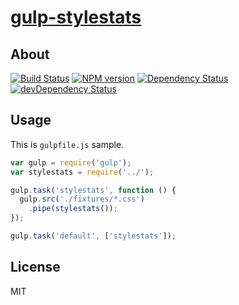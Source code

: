 # [gulp-stylestats](https://npmjs.org/package/gulp-stylestats)

## About

[![Build Status](https://travis-ci.org/1000ch/gulp-stylestats.svg?branch=master)](https://travis-ci.org/1000ch/gulp-stylestats)
[![NPM version](https://badge.fury.io/js/gulp-stylestats.png)](http://badge.fury.io/js/gulp-stylestats)
[![Dependency Status](https://david-dm.org/1000ch/gulp-stylestats.png)](https://david-dm.org/1000ch/gulp-stylestats)
[![devDependency Status](https://david-dm.org/1000ch/gulp-stylestats/dev-status.png)](https://david-dm.org/1000ch/gulp-stylestats#info=devDependencies)

## Usage

This is `gulpfile.js` sample.

```js
var gulp = require('gulp');
var stylestats = require('../');

gulp.task('stylestats', function () {
  gulp.src('./fixtures/*.css')
    .pipe(stylestats());
});

gulp.task('default', ['stylestats']);
```

## License

MIT